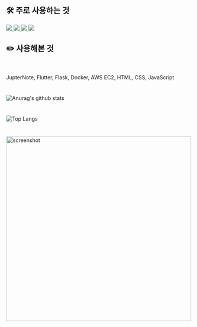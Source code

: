 <h2>🛠️ 주로 사용하는 것</h2>

<a href="" target="">
<img src="https://camo.githubusercontent.com/4231815ff832d5e6de557cc5088e11fbceeee11a3c24a539c68c5ba9c6f205f3/68747470733a2f2f696d672e736869656c64732e696f2f62616467652f4769742d4630353033323f7374796c653d666c61742d737175617265266c6f676f3d474954266c6f676f436f6c6f723d626c61636b" data-canonical-src="https://img.shields.io/badge/Git-F05032?style=flat-square&amp;logo=GIT&amp;logoColor=black" style="max-width: 100%;">
</a>

<a href="" target="">
<img src="https://camo.githubusercontent.com/904c1934f1b3d1290c5741c53c0c834d3c306835070835d15ad65dabefe52a24/68747470733a2f2f696d672e736869656c64732e696f2f62616467652f416e64726f69642d3344444338343f7374796c653d666c61742d737175617265266c6f676f3d416e64726f6964266c6f676f436f6c6f723d626c61636b" data-canonical-src="https://img.shields.io/badge/Android-3DDC84?style=flat-square&amp;logo=Android&amp;logoColor=black" style="max-width: 100%;">
</a>

<a href="" target="">
<img src="https://camo.githubusercontent.com/9849622b3f1936c43943e26672cff1b169c011314cf637244638ac0df6b25782/68747470733a2f2f696d672e736869656c64732e696f2f62616467652f4b6f746c696e2d3746353246463f7374796c653d666c61742d737175617265266c6f676f3d4b6f746c696e266c6f676f436f6c6f723d626c61636b" data-canonical-src="https://img.shields.io/badge/Kotlin-7F52FF?style=flat-square&amp;logo=Kotlin&amp;logoColor=black" style="max-width: 100%;">
</a>

<a href="" target="">
<img src="https://camo.githubusercontent.com/16b7ed84eecd18ce234f7626f0f3e8ad59c5449040decd3f6ac1c8b6994efb76/68747470733a2f2f696d672e736869656c64732e696f2f62616467652f4a6176612d3030373339363f7374796c653d666c61742d737175617265266c6f676f3d4a617661266c6f676f436f6c6f723d626c61636b" data-canonical-src="https://img.shields.io/badge/Java-007396?style=flat-square&amp;logo=Java&amp;logoColor=black" style="max-width: 100%;">
</a>

<h2>✏️ 사용해본 것</h2><br>

JupterNote, Flutter, Flask, Docker, AWS EC2, HTML, CSS, JavaScript

#

![Anurag's github stats](https://github-readme-stats.vercel.app/api?username=lsg1024&show_icons=true&theme=tokyonight)

#

![Top Langs](https://github-readme-stats.vercel.app/api/top-langs/?username=lsg1024&layout=compact&theme=merko)

#

<a href="http://lovera.maxam.now.sh/">
  <img src="https://user-images.githubusercontent.com/25841814/79395484-5081ae80-7fac-11ea-9e27-ac91472e31dd.png" alt="screenshot" width="500">
</a>

#
